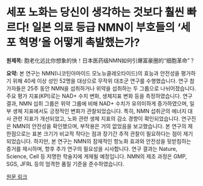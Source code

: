 # 세포 노화는 당신이 생각하는 것보다 훨씬 빠르다! 일본 의료 등급 NMN이 부호들의 ‘세포 혁명’을 어떻게 촉발했는가?

**원제목:** 胞老化远比你想象的快！日本医药级NMN如何引爆富豪圈的“细胞革命”？

**요약:** 본 연구는 NMN(니코틴아마이드 모노뉴클레오타이드)의 효능과 안전성을 평가하기 위해 40세 이상 성인 52명을 대상으로 무작위 대조군 연구를 수행했습니다. 연구 참가자들은 25주 동안 NMN을 섭취하거나 위약을 섭취하는 두 그룹으로 나뉘어졌습니다.  주요 평가 지표(KPI)로는 NAD+ 수치 변화, 생체지표 변화 등을 측정하였습니다. 연구 결과, NMN 섭취 그룹은 위약 그룹에 비해 NAD+ 수치가 유의미하게 증가하였으며, 일부 생체 지표에서도 긍정적인 변화가 관찰되었습니다.  특히, NMN 섭취군의 에너지 대사 관련 지표가 개선되었고,  노화 관련 생체 지표의 감소 경향이 확인되었습니다.  연구진은 NMN의 안전성을 확인했으며, 부작용은 거의 없었음을 보고했습니다.  본 연구의 제한점으로는 표본 크기가 비교적 작다는 점과 장기간 추적 관찰이 필요하다는 점이 제기되었습니다.  하지만, 본 연구는 NMN의 잠재적인 항노화 효과와 안전성을 뒷받침하는 증거를 제시하며, 향후 추가 연구의 필요성을 시사합니다.  연구 결과는 Nature, Science, Cell 등 저명한 학술지에 게재될 예정입니다.  NMN의 제조 과정은 GMP, SGS, JFRL 등의 엄격한 품질 기준을 준수하였습니다.

[원문 링크](https://tech.china.com/jujiao/2025/0721/1702154.html)
